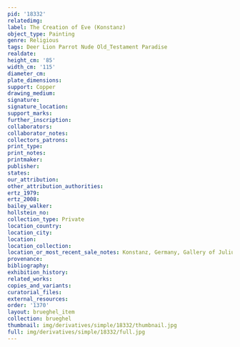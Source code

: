 ```yaml
---
pid: '18332'
relatedimg: 
label: The Creation of Eve (Konstanz)
object_type: Painting
genre: Religious
tags: Deer Lion Parrot Nude Old_Testament Paradise
realdate: 
height_cm: '85'
width_cm: '115'
diameter_cm: 
plate_dimensions: 
support: Copper
drawing_medium: 
signature: 
signature_location: 
support_marks: 
further_inscription: 
collaborators: 
collaborator_notes: 
collectors_patrons: 
print_type: 
print_notes: 
printmaker: 
publisher: 
states: 
our_attribution: 
other_attribution_authorities: 
ertz_1979: 
ertz_2008: 
bailey_walker: 
hollstein_no: 
collection_type: Private
location_country: 
location_city: 
location: 
location_collection: 
location_or_most_recent_sale_notes: Konstanz, Germany, Gallery of Julius Mulisch (?)
provenance: 
bibliography: 
exhibition_history: 
related_works: 
copies_and_variants: 
curatorial_files: 
external_resources: 
order: '1370'
layout: brueghel_item
collection: brueghel
thumbnail: img/derivatives/simple/18332/thumbnail.jpg
full: img/derivatives/simple/18332/full.jpg
---
```


